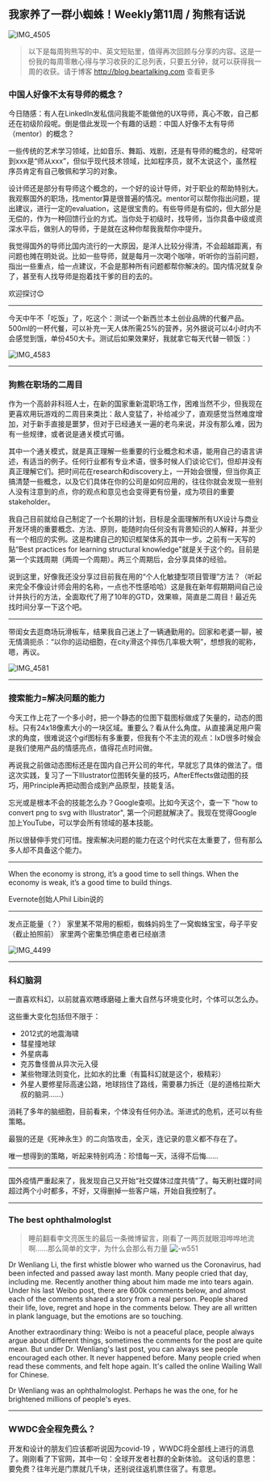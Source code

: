 ## 我家养了一群小蜘蛛！Weekly第11周 / 狗熊有话说

![IMG_4505](https://i.imgur.com/mSsYd8C.jpg)


> 以下是每周狗熊写的中、英文短贴里，值得再次回顾与分享的内容。这是一份我的每周零散心得与学习收获的汇总列表，只要五分钟，就可以获得我一周的收获。请于博客 http://blog.beartalking.com 查看更多

### 中国人好像不太有导师的概念？

今日随感：有人在LinkedIn发私信问我能不能做他的UX导师，真心不敢，自己都还在初级阶段呢。倒是借此发现一个有趣的话题：中国人好像不太有导师（mentor）的概念？

一些传统的艺术学习领域，比如音乐、舞蹈、戏剧，还是有导师的概念的，经常听到xxx是“师从xxx”，但似乎现代技术领域，比如程序员，就不太说这个，虽然程序员肯定有自己敬佩和学习的对象。

设计师还是部分有导师这个概念的，一个好的设计导师，对于职业的帮助特别大。我观察国外的职场，找mentor算是很普遍的情况。mentor可以帮你指出问题，提出建议，进行一定的evaluation，这是很宝贵的。有些导师是有偿的，但大部分是无偿的，作为一种回馈行业的方式。当你处于初级时，找导师，当你具备中级或资深水平后，做别人的导师，于是就在这种你帮我我帮你中提升。

我觉得国外的导师比国内流行的一大原因，是洋人比较分得清，不会超越距离，有问题也摊在明处说。比如一些导师，就是每月一次喝个咖啡，听听你的当前问题，指出一些重点，给一点建议，不会是那种所有问题都帮你解决的。国内情况就复杂了，甚至有人找导师是抱着找干爹的目的去的。

欢迎探讨😊

***

今天中午不「吃饭」了，吃这个：测试一个新西兰本土创业品牌的代餐产品。500ml的一杯代餐，可以补充一天人体所需25%的营养，另外据说可以4小时内不会感觉到饿，单份450大卡。测试后如果效果好，我就拿它每天代替一顿饭：）

![IMG_4583](https://i.imgur.com/B7l1L1d.jpg)

***

### 狗熊在职场的二周目

作为一个高龄非科班人士，在新的国家重新混职场工作，困难当然不少，但我现在更喜欢用玩游戏的二周目来类比：敌人变猛了，补给减少了，直观感觉当然难度增加，对于新手直接是噩梦，但对于已经通关一遍的老鸟来说，并没有那么难，因为有一些规律，或者说是通关模式可循。

其中一个通关模式，就是真正理解一些重要的行业概念和术语，能用自己的语言讲述，有适当的例子。任何行业都有专业术语，很多时候人们谈论它们，但却并没有真正理解它们。把时间花在research和discovery上，一开始会很慢，但当你真正搞清楚一些概念，以及它们具体在你的公司是如何应用的，往往你就会发现一些别人没有注意到的点，你的观点和意见也会变得更有份量，成为项目的重要stakeholder。

我自己目前就给自己制定了一个长期的计划，目标是全面理解所有UX设计与商业开发环境的重要概念、方法、原则，能随时向任何没有背景知识的人解释，并至少有一个相应的实例。这是构建自己的知识框架体系的其中一步。之前有一天写的贴“Best practices for learning structural knowledge"就是关于这个的。目前是第一个实践周期（两周一个周期）。两三个周期后，会分享具体的经验。

说到这里，好像我还没分享过目前我在用的“个人化敏捷型项目管理”方法？（听起来完全不像设计师会用的名称，一点也不性感哈哈）这是我在新年假期期间自己设计并执行的方法，全面取代了用了10年的GTD，效果嘛，简直是二周目！最近先找时间分享一下这个吧。

***

带闺女去逛商场玩滑板车，结果我自己迷上了一辆通勤用的。回家和老婆一聊，被无情滴扼杀：“以你的运动细胞，在city滑这个摔伤几率极大啊”，想想我的昵称，嗯，再议。

![IMG_4581](https://i.imgur.com/vQyCHJt.jpg)

***

### 搜索能力=解决问题的能力

今天工作上花了一个多小时，把一个静态的位图下载图标做成了矢量的，动态的图标。只有24x18像素大小的一块区域。重要么？看从什么角度。从直接满足用户需求的角度，很难说这个gif图标有多重要，但我有个不主流的观点：IxD很多时候会是我们使用产品的情感亮点，值得花点时间做。

再说我之前做动态图标还是在国内自己开公司的年代，早就忘了具体的做法了。借这次实践，复习了一下Illustrator位图转矢量的技巧，AfterEffects做动图的技巧，用Principle再把动图合成到产品原型，技能复活。

忘光或是根本不会的技能怎么办？Google查呗。比如今天这个，查一下 "how to convert png to svg with Illustrator", 第一个问题就解决了。我现在觉得Google加上YouTube，可以学会所有领域的基本技能。

所以很替伸手党们可惜。搜索解决问题的能力在这个时代实在太重要了，但有那么多人却不具备这个能力。

***

When the economy is strong, it’s a good time to sell things. 
When the economy is weak, it’s a good time to build things.

Evernote创始人Phil Libin说的

***

发点正能量（？）
家里某不常用的橱柜，蜘蛛妈妈生了一窝蜘蛛宝宝，母子平安（截止拍照前）
家里两个密集恐惧症患者已经崩溃

![IMG_4499](https://i.imgur.com/hhRT4vr.jpg)

***

### 科幻脑洞

一直喜欢科幻，以前就喜欢瞎琢磨碰上重大自然与环境变化时，个体可以怎么办。

这些重大变化包括但不限于：
- 2012式的地震海啸
- 彗星撞地球
- 外星病毒
- 克苏鲁怪兽从异次元入侵
- 某些物理法则变化，比如水的比重（有篇科幻就是这个，极精彩）
- 外星人要修星际高速公路，地球挡住了路线，需要暴力拆迁（是的道格拉斯大叔的脑洞……）

消耗了多年的脑细胞，目前看来，个体没有任何办法。渐进式的危机，还可以有些策略。

最狠的还是《死神永生》的二向箔攻击，全灭，连记录的意义都不存在了。

唯一想得到的策略，听起来特别鸡汤：珍惜每一天，活得不后悔……

***

国外疫情严重起来了，我发现自己又开始“社交媒体过度共情”了。每天刷社媒时间超过两个小时都多，不好，又得删掉一些客户端，开始自我控制了。

***

### The best ophthalmologlst

> 睡前翻看李文亮医生的最后一条微博留言，刚看了一两页就眼泪哗哗地流啊……那么简单的文字，为什么会那么有力量
![-w551](https://i.imgur.com/60dmiNl.jpg)

Dr Wenliang Li, the first whistle blower who warned us the Coronavirus, had been infected and passed away last month. Many people cried that day, including me. Recently another thing about him made me into tears again. Under his last Weibo post, there are 600k comments below, and almost each of the comments shared a story from a real person. People shared their life, love, regret and hope in the comments below. They are all written in plank language, but the emotions are so touching. 

Another extraordinary thing: Weibo is not a peaceful place, people always argue about different things, sometimes the comments for the post are quite mean. But under Dr. Wenliang's last post, you can always see people encouraged each other. It never happened before. Many people cried when read these comments, and felt hope again. It's called the online Wailing Wall for Chinese.

Dr Wenliang was an ophthalmologlst. Perhaps he was the one, for he brightened millions of people's eyes. 

***

### WWDC会全程免费么？

开发和设计的朋友们应该都听说因为covid-19
，WWDC将全部线上进行的消息了。刚刚看了下官网，其中一句：全球开发者社群的全新体验。
这句话的意思：要免费？往年光是门票就几千块，还别说往返机票住宿了。有意思。